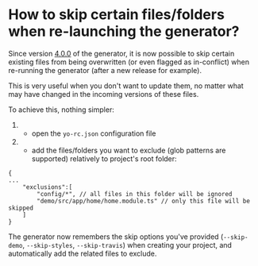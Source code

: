 # How to skip certain files/folders when re-launching the generator?

Since version [4.0.0](https://github.com/tinesoft/generator-ngx-library/releases/tag/v4.0.0) of the generator, it is now possible to skip certain existing files from being overwritten (or even flagged as in-conflict) when re-running the generator (after a new release for example).

This is very useful when you don't want to update them, no matter what may have changed in the incoming versions of these files.

To achieve this, nothing simpler:

1. - open the `yo-rc.json` configuration file
2. - add the files/folders you want to exclude (glob patterns are supported) relatively to project's root folder:
```
{
...
    "exclusions":[
        "config/*", // all files in this folder will be ignored
        "demo/src/app/home/home.module.ts" // only this file will be skipped
    ]
}
```

The generator now remembers the skip options you've provided (`--skip-demo`, `--skip-styles`, `--skip-travis`) when creating your project, and automatically add the related files to exclude.